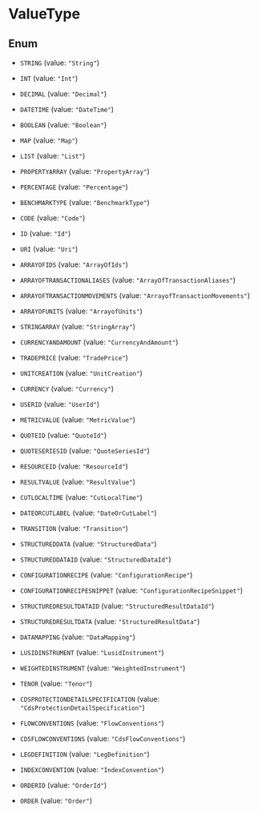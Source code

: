 

# ValueType

## Enum


* `STRING` (value: `"String"`)

* `INT` (value: `"Int"`)

* `DECIMAL` (value: `"Decimal"`)

* `DATETIME` (value: `"DateTime"`)

* `BOOLEAN` (value: `"Boolean"`)

* `MAP` (value: `"Map"`)

* `LIST` (value: `"List"`)

* `PROPERTYARRAY` (value: `"PropertyArray"`)

* `PERCENTAGE` (value: `"Percentage"`)

* `BENCHMARKTYPE` (value: `"BenchmarkType"`)

* `CODE` (value: `"Code"`)

* `ID` (value: `"Id"`)

* `URI` (value: `"Uri"`)

* `ARRAYOFIDS` (value: `"ArrayOfIds"`)

* `ARRAYOFTRANSACTIONALIASES` (value: `"ArrayOfTransactionAliases"`)

* `ARRAYOFTRANSACTIONMOVEMENTS` (value: `"ArrayofTransactionMovements"`)

* `ARRAYOFUNITS` (value: `"ArrayofUnits"`)

* `STRINGARRAY` (value: `"StringArray"`)

* `CURRENCYANDAMOUNT` (value: `"CurrencyAndAmount"`)

* `TRADEPRICE` (value: `"TradePrice"`)

* `UNITCREATION` (value: `"UnitCreation"`)

* `CURRENCY` (value: `"Currency"`)

* `USERID` (value: `"UserId"`)

* `METRICVALUE` (value: `"MetricValue"`)

* `QUOTEID` (value: `"QuoteId"`)

* `QUOTESERIESID` (value: `"QuoteSeriesId"`)

* `RESOURCEID` (value: `"ResourceId"`)

* `RESULTVALUE` (value: `"ResultValue"`)

* `CUTLOCALTIME` (value: `"CutLocalTime"`)

* `DATEORCUTLABEL` (value: `"DateOrCutLabel"`)

* `TRANSITION` (value: `"Transition"`)

* `STRUCTUREDDATA` (value: `"StructuredData"`)

* `STRUCTUREDDATAID` (value: `"StructuredDataId"`)

* `CONFIGURATIONRECIPE` (value: `"ConfigurationRecipe"`)

* `CONFIGURATIONRECIPESNIPPET` (value: `"ConfigurationRecipeSnippet"`)

* `STRUCTUREDRESULTDATAID` (value: `"StructuredResultDataId"`)

* `STRUCTUREDRESULTDATA` (value: `"StructuredResultData"`)

* `DATAMAPPING` (value: `"DataMapping"`)

* `LUSIDINSTRUMENT` (value: `"LusidInstrument"`)

* `WEIGHTEDINSTRUMENT` (value: `"WeightedInstrument"`)

* `TENOR` (value: `"Tenor"`)

* `CDSPROTECTIONDETAILSPECIFICATION` (value: `"CdsProtectionDetailSpecification"`)

* `FLOWCONVENTIONS` (value: `"FlowConventions"`)

* `CDSFLOWCONVENTIONS` (value: `"CdsFlowConventions"`)

* `LEGDEFINITION` (value: `"LegDefinition"`)

* `INDEXCONVENTION` (value: `"IndexConvention"`)

* `ORDERID` (value: `"OrderId"`)

* `ORDER` (value: `"Order"`)



